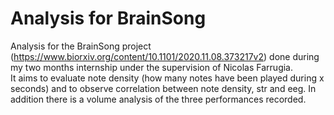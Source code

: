 # Analysis for BrainSong

Analysis for the BrainSong project (https://www.biorxiv.org/content/10.1101/2020.11.08.373217v2) done during my two months internship under the supervision of Nicolas Farrugia.   
It aims to evaluate note density (how many notes have been played during x seconds) and to observe correlation between note density, str and eeg. In addition there is a volume analysis of the three performances recorded.
